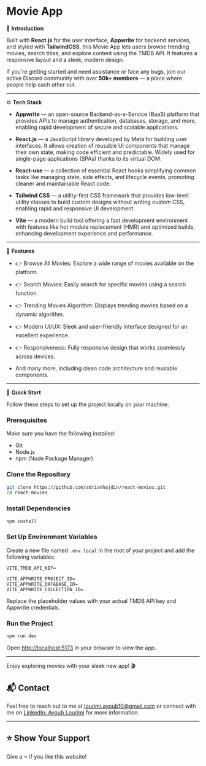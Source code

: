 
# Movie App

🤖 **Introduction**

Built with **React.js** for the user interface, **Appwrite** for backend services, and styled with **TailwindCSS**, this Movie App lets users browse trending movies, search titles, and explore content using the TMDB API. It features a responsive layout and a sleek, modern design.

If you're getting started and need assistance or face any bugs, join our active Discord community with over **50k+ members** — a place where people help each other out.

---

⚙️ **Tech Stack**

- **Appwrite** — an open-source Backend-as-a-Service (BaaS) platform that provides APIs to manage authentication, databases, storage, and more, enabling rapid development of secure and scalable applications.

- **React.js** — a JavaScript library developed by Meta for building user interfaces. It allows creation of reusable UI components that manage their own state, making code efficient and predictable. Widely used for single-page applications (SPAs) thanks to its virtual DOM.

- **React-use** — a collection of essential React hooks simplifying common tasks like managing state, side effects, and lifecycle events, promoting cleaner and maintainable React code.

- **Tailwind CSS** — a utility-first CSS framework that provides low-level utility classes to build custom designs without writing custom CSS, enabling rapid and responsive UI development.

- **Vite** — a modern build tool offering a fast development environment with features like hot module replacement (HMR) and optimized builds, enhancing development experience and performance.

---

🔋 **Features**

- 👉 Browse All Movies: Explore a wide range of movies available on the platform.

- 👉 Search Movies: Easily search for specific movies using a search function.

- 👉 Trending Movies Algorithm: Displays trending movies based on a dynamic algorithm.

- 👉 Modern UI/UX: Sleek and user-friendly interface designed for an excellent experience.

- 👉 Responsiveness: Fully responsive design that works seamlessly across devices.

- And many more, including clean code architecture and reusable components.

---

🤸 **Quick Start**

Follow these steps to set up the project locally on your machine.

### Prerequisites

Make sure you have the following installed:

- Git  
- Node.js  
- npm (Node Package Manager)  

### Clone the Repository

```bash
git clone https://github.com/adrianhajdin/react-movies.git
cd react-movies
```

### Install Dependencies

```bash
npm install
```

### Set Up Environment Variables

Create a new file named `.env.local` in the root of your project and add the following variables:

```env
VITE_TMDB_API_KEY=

VITE_APPWRITE_PROJECT_ID=
VITE_APPWRITE_DATABASE_ID=
VITE_APPWRITE_COLLECTION_ID=
```

Replace the placeholder values with your actual TMDB API key and Appwrite credentials.

### Run the Project

```bash
npm run dev
```

Open [http://localhost:5173](http://localhost:5173) in your browser to view the app.

---

Enjoy exploring movies with your sleek new app! 🎬
## 📬 Contact

Feel free to reach out to me at [lourimi.ayoub10@gmail.com](mailto:lourimi.ayoub10@gmail.com) or connect with me on [LinkedIn: Ayoub Lourimi](https://www.linkedin.com/in/ayoublourimi/) for more information.

---

## ⭐ Show Your Support

Give a ⭐ if you like this website!

